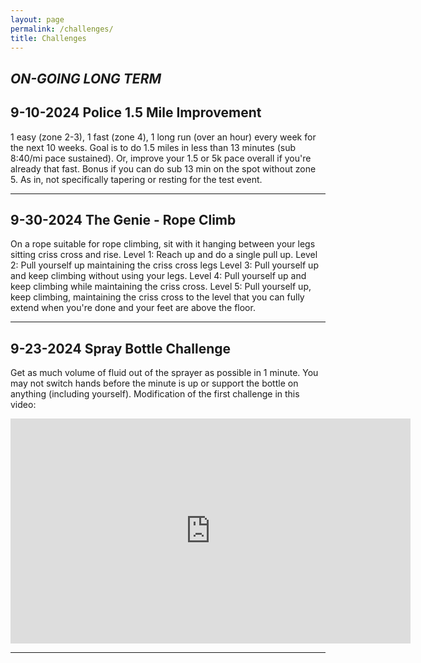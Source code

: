 ```yaml
---
layout: page
permalink: /challenges/
title: Challenges
---
```

***ON-GOING LONG TERM***
------
**9-10-2024 Police 1.5 Mile Improvement**
------
1 easy (zone 2-3), 1 fast (zone 4), 1 long run (over an hour) every week for the next 10 weeks. Goal is to do 1.5 miles in less than 13 minutes (sub 8:40/mi pace sustained). Or, improve your 1.5 or 5k pace overall if you're already that fast. Bonus if you can do sub 13 min on the spot without zone 5. As in, not specifically tapering or resting for the test event. 

******

**9-30-2024 The Genie - Rope Climb** 
------
On a rope suitable for rope climbing, sit with it hanging between your legs sitting criss cross and rise.
Level 1: Reach up and do a single pull up.
Level 2: Pull yourself up maintaining the criss cross legs
Level 3: Pull yourself up and keep climbing without using your legs.
Level 4: Pull yourself up and keep climbing while maintaining the criss cross.
Level 5: Pull yourself up, keep climbing, maintaining the criss cross to the level that you can fully extend when you're done and your feet are above the floor.

******

**9-23-2024 Spray Bottle Challenge**  
------
Get as much volume of fluid out of the sprayer as possible in 1 minute. You may not switch hands before the minute is up or support the bottle on anything (including yourself).
Modification of the first challenge in this video:

<iframe width="640" height="360" src="https://www.youtube.com/embed/GfCqR_8vhmY" frameborder="0" allow="accelerometer; autoplay; clipboard-write; encrypted-media; gyroscope; picture-in-picture" allowfullscreen></iframe>

******